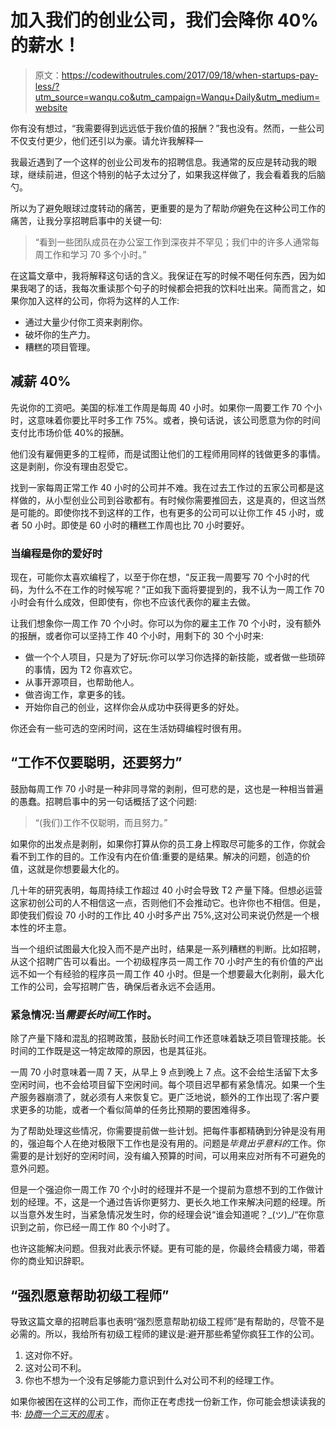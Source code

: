 # 加入我们的创业公司，我们会降你 40%的薪水！

> 原文：<https://codewithoutrules.com/2017/09/18/when-startups-pay-less/?utm_source=wanqu.co&utm_campaign=Wanqu+Daily&utm_medium=website>

你有没有想过，“我需要得到远远低于我价值的报酬？”我也没有。然而，一些公司不仅支付更少，他们还引以为豪。请允许我解释—

我最近遇到了一个这样的创业公司发布的招聘信息。我通常的反应是转动我的眼球，继续前进，但这个特别的帖子太过分了，如果我这样做了，我会看着我的后脑勺。

所以为了避免眼球过度转动的痛苦，更重要的是为了帮助*你*避免在这种公司工作的痛苦，让我分享招聘启事中的关键一句:

> “看到一些团队成员在办公室工作到深夜并不罕见；我们中的许多人通常每周工作和学习 70 多个小时。”

在这篇文章中，我将解释这句话的含义。我保证在写的时候不喝任何东西，因为如果我喝了的话，我每次重读那个句子的时候都会把我的饮料吐出来。简而言之，如果你加入这样的公司，你将为这样的人工作:

*   通过大量少付你工资来剥削你。
*   破坏你的生产力。
*   糟糕的项目管理。

## 减薪 40%

先说你的工资吧。美国的标准工作周是每周 40 小时。如果你一周要工作 70 个小时，这意味着你要比平时多工作 75%。或者，换句话说，该公司愿意为你的时间支付比市场价低 40%的报酬。

他们没有雇佣更多的工程师，而是试图让他们的工程师用同样的钱做更多的事情。这是剥削，你没有理由忍受它。

找到一家每周正常工作 40 小时的公司并不难。我在过去工作过的五家公司都是这样做的，从小型创业公司到谷歌都有。有时候你需要推回去，这是真的，但这当然是可能的。即使你找不到这样的工作，也有更多的公司可以让你工作 45 小时，或者 50 小时。即使是 60 小时的糟糕工作周也比 70 小时要好。

### 当编程是你的爱好时

现在，可能你太喜欢编程了，以至于你在想，“反正我一周要写 70 个小时的代码，为什么不在工作的时候写呢？”正如我下面将要提到的，我不认为一周工作 70 小时会有什么成效，但即使有，你也不应该代表你的雇主去做。

让我们想象你一周工作 70 个小时。你可以为你的雇主工作 70 个小时，没有额外的报酬，或者你可以坚持工作 40 个小时，用剩下的 30 个小时来:

*   做一个个人项目，只是为了好玩:你可以学习你选择的新技能，或者做一些琐碎的事情，因为 T2 你喜欢它。
*   从事开源项目，也帮助他人。
*   做咨询工作，拿更多的钱。
*   开始你自己的创业，这样你会从成功中获得更多的好处。

你还会有一些可选的空闲时间，这在生活妨碍编程时很有用。

## “工作不仅要聪明，还要努力”

鼓励每周工作 70 小时是一种非同寻常的剥削，但可悲的是，这也是一种相当普遍的愚蠢。招聘启事中的另一句话概括了这个问题:

> “(我们)工作不仅聪明，而且努力。”

如果你的出发点是剥削，如果你打算从你的员工身上榨取尽可能多的工作，你就会看不到工作的目的。工作没有内在价值:重要的是结果。解决的问题，创造的价值，这就是你想要最大化的。

几十年的研究表明，每周持续工作超过 40 小时会导致 T2 产量下降。但想必运营这家初创公司的人不相信这一点，否则他们不会推动它。也许你也不相信。但是，即使我们假设 70 小时的工作比 40 小时多产出 75%,这对公司来说仍然是一个根本性的坏主意。

当一个组织试图最大化投入而不是产出时，结果是一系列糟糕的判断。比如招聘，从这个招聘广告可以看出。一个初级程序员一周工作 70 小时产生的有价值的产出远不如一个有经验的程序员一周工作 40 小时。但是一个想要最大化剥削，最大化工作的公司，会写招聘广告，确保后者永远不会适用。

### 紧急情况:当*需要长时间*工作时。

除了产量下降和混乱的招聘政策，鼓励长时间工作还意味着缺乏项目管理技能。长时间的工作既是这一特定故障的原因，也是其征兆。

一周 70 小时意味着一周 7 天，从早上 9 点到晚上 7 点。这不会给生活留下太多空闲时间，也不会给项目留下空闲时间。每个项目迟早都有紧急情况。如果一个生产服务器崩溃了，就必须有人来恢复它。更广泛地说，额外的工作出现了:客户要求更多的功能，或者一个看似简单的任务比预期的要困难得多。

为了帮助处理这些情况，你需要提前做一些计划。把每件事都精确到分钟是没有用的，强迫每个人在绝对极限下工作也是没有用的。问题是*毕竟出乎意料的*工作。你需要的是计划好的空闲时间，没有编入预算的时间，可以用来应对所有不可避免的意外问题。

但是一个强迫你一周工作 70 个小时的经理并不是一个提前为意想不到的工作做计划的经理。不，这是一个通过告诉你更努力、更长久地工作来解决问题的经理。所以当意外发生时，当紧急情况发生时，你的经理会说“谁会知道呢？\_(ツ)_/“在你意识到之前，你已经一周工作 80 个小时了。

也许这能解决问题。但我对此表示怀疑。更有可能的是，你最终会精疲力竭，带着你的商业知识辞职。

## “强烈愿意帮助初级工程师”

导致这篇文章的招聘启事也表明“强烈愿意帮助初级工程师”是有帮助的，尽管不是必需的。所以，我给所有初级工程师的建议是:避开那些希望你疯狂工作的公司。

1.  这对你不好。
2.  这对公司不利。
3.  你也不想为一个没有足够能力意识到什么对公司不利的经理工作。

如果你被困在这样的公司工作，而你正在考虑找一份新工作，你可能会想读读我的书: *[协商一个三天的周末](/3dayweekend/)* 。